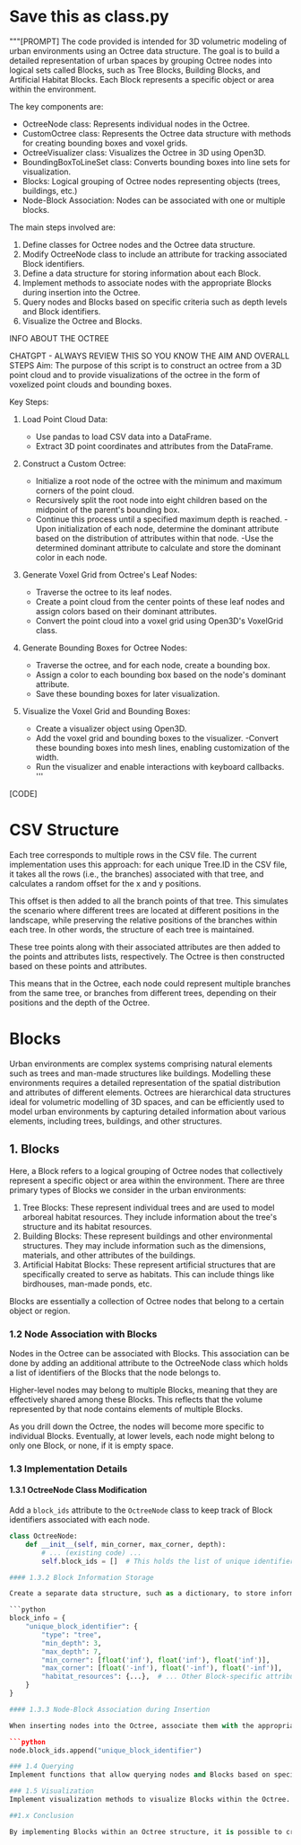 
# Save this as class.py

"""[PROMPT]
The code provided is intended for 3D volumetric modeling of urban environments using an Octree data structure. 
The goal is to build a detailed representation of urban spaces by grouping Octree nodes into logical sets called Blocks, 
such as Tree Blocks, Building Blocks, and Artificial Habitat Blocks. Each Block represents a specific object or area within the environment.

The key components are:
- OctreeNode class: Represents individual nodes in the Octree.
- CustomOctree class: Represents the Octree data structure with methods for creating bounding boxes and voxel grids.
- OctreeVisualizer class: Visualizes the Octree in 3D using Open3D.
- BoundingBoxToLineSet class: Converts bounding boxes into line sets for visualization.
- Blocks: Logical grouping of Octree nodes representing objects (trees, buildings, etc.)
- Node-Block Association: Nodes can be associated with one or multiple blocks.


The main steps involved are:
1. Define classes for Octree nodes and the Octree data structure.
2. Modify OctreeNode class to include an attribute for tracking associated Block identifiers.
3. Define a data structure for storing information about each Block.
4. Implement methods to associate nodes with the appropriate Blocks during insertion into the Octree.
5. Query nodes and Blocks based on specific criteria such as depth levels and Block identifiers.
6. Visualize the Octree and Blocks.


INFO ABOUT THE OCTREE

CHATGPT - ALWAYS REVIEW THIS SO YOU KNOW THE AIM AND OVERALL STEPS
Aim: 
The purpose of this script is to construct an octree from a 3D point cloud and to provide visualizations of the octree in the form of voxelized point clouds and bounding boxes.

Key Steps:
1. Load Point Cloud Data:
    - Use pandas to load CSV data into a DataFrame.
    - Extract 3D point coordinates and attributes from the DataFrame.

2. Construct a Custom Octree:
    - Initialize a root node of the octree with the minimum and maximum corners of the point cloud.
    - Recursively split the root node into eight children based on the midpoint of the parent's bounding box.
    - Continue this process until a specified maximum depth is reached.
    -Upon initialization of each node, determine the dominant attribute based on the distribution of attributes within that node.
    -Use the determined dominant attribute to calculate and store the dominant color in each node.

3. Generate Voxel Grid from Octree's Leaf Nodes:
    - Traverse the octree to its leaf nodes.
    - Create a point cloud from the center points of these leaf nodes and assign colors based on their dominant attributes.
    - Convert the point cloud into a voxel grid using Open3D's VoxelGrid class.

4. Generate Bounding Boxes for Octree Nodes:
    - Traverse the octree, and for each node, create a bounding box.
    - Assign a color to each bounding box based on the node's dominant attribute.
    - Save these bounding boxes for later visualization.

5. Visualize the Voxel Grid and Bounding Boxes:
    - Create a visualizer object using Open3D.
    - Add the voxel grid and bounding boxes to the visualizer.
    -Convert these bounding boxes into mesh lines, enabling customization of the width.
    - Run the visualizer and enable interactions with keyboard callbacks.
'''

[CODE]




# CSV Structure

Each tree corresponds to multiple rows in the CSV file. The current implementation uses this approach: for each unique Tree.ID in the CSV file, it takes all the rows (i.e., the branches) associated with that tree, and calculates a random offset for the x and y positions.

This offset is then added to all the branch points of that tree. This simulates the scenario where different trees are located at different positions in the landscape, while preserving the relative positions of the branches within each tree. In other words, the structure of each tree is maintained.

These tree points along with their associated attributes are then added to the points and attributes lists, respectively. The Octree is then constructed based on these points and attributes.

This means that in the Octree, each node could represent multiple branches from the same tree, or branches from different trees, depending on their positions and the depth of the Octree.

# Blocks

Urban environments are complex systems comprising natural elements such as trees and man-made structures like buildings. Modelling these environments requires a detailed representation of the spatial distribution and attributes of different elements. Octrees are hierarchical data structures ideal for volumetric modelling of 3D spaces, and can be efficiently used to model urban environments by capturing detailed information about various elements, including trees, buildings, and other structures.

## 1. Blocks

Here, a Block refers to a logical grouping of Octree nodes that collectively represent a specific object or area within the environment. There are three primary types of Blocks we consider in the urban environments:

1. Tree Blocks: These represent individual trees and are used to model arboreal habitat resources. They include information about the tree's structure and its habitat resources.
2. Building Blocks: These represent buildings and other environmental structures. They may include information such as the dimensions, materials, and other attributes of the buildings.
3. Artificial Habitat Blocks: These represent artificial structures that are specifically created to serve as habitats. This can include things like birdhouses, man-made ponds, etc.

Blocks are essentially a collection of Octree nodes that belong to a certain object or region.

### 1.2 Node Association with Blocks

Nodes in the Octree can be associated with Blocks. This association can be done by adding an additional attribute to the OctreeNode class which holds a list of identifiers of the Blocks that the node belongs to.

Higher-level nodes may belong to multiple Blocks, meaning that they are effectively shared among these Blocks. This reflects that the volume represented by that node contains elements of multiple Blocks.

As you drill down the Octree, the nodes will become more specific to individual Blocks. Eventually, at lower levels, each node might belong to only one Block, or none, if it is empty space.

### 1.3 Implementation Details

#### 1.3.1 OctreeNode Class Modification

Add a `block_ids` attribute to the `OctreeNode` class to keep track of Block identifiers associated with each node.

```python
class OctreeNode:
    def __init__(self, min_corner, max_corner, depth):
        # ... (existing code) ...
        self.block_ids = []  # This holds the list of unique identifiers of the Blocks

#### 1.3.2 Block Information Storage

Create a separate data structure, such as a dictionary, to store information about each Block. The information can include things like the type of Block (tree, building, artificial habitat), the minimum and maximum depths at which the Block exists, and other Block-specific attributes.

```python
block_info = {
    "unique_block_identifier": {
        "type": "tree",
        "min_depth": 3,
        "max_depth": 7,
        "min_corner": [float('inf'), float('inf'), float('inf')],
        "max_corner": [float('-inf'), float('-inf'), float('-inf')],
        "habitat_resources": {...},  # ... Other Block-specific attributes ...
    }
}

#### 1.3.3 Node-Block Association during Insertion

When inserting nodes into the Octree, associate them with the appropriate Block(s) by adding the Block identifier(s) to the node's block_ids list.

```python
node.block_ids.append("unique_block_identifier")

### 1.4 Querying
Implement functions that allow querying nodes and Blocks based on specific criteria, such as depth levels and Block identifiers.

### 1.5 Visualization
Implement visualization methods to visualize Blocks within the Octree. Different colors or styles could be used to distinguish different types of Blocks (e.g., trees vs. buildings

##1.x Conclusion

By implementing Blocks within an Octree structure, it is possible to create detailed volumetric models of urban environments. This structure allows for efficient representation and querying of complex spatial data, including natural elements such as trees and man-made structures. Through a flexible association of nodes with Blocks, the model can capture both the specific details of individual elements and the relationships between them in shared spaces.